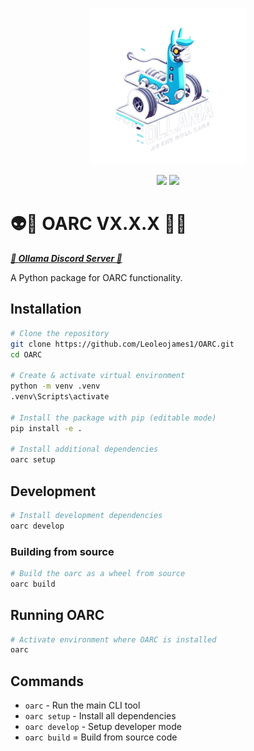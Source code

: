 <p align="center">
  <img src="assets/OARC_LOGO_RMBG.png" alt="OARC LOGO" width="250"/>
</p>
<p align="center">
  <a href="https://ko-fi.com/theborch"><img src="docs/assets/icons/buy me a coffee button.png" height="48"></a>
  <a href="https://discord.gg/mNeQZzBHuW"><img src="docs/assets/icons/Discord button.png" height="48"></a>
</p>

# 👽🧙 OARC VX.X.X 🤬🤖
***[🦙 Ollama Discord Server 🦙](https://discord.gg/ollama)*** 

A Python package for OARC functionality.

## Installation

```bash
# Clone the repository
git clone https://github.com/Leoleojames1/OARC.git
cd OARC

# Create & activate virtual environment
python -m venv .venv
.venv\Scripts\activate

# Install the package with pip (editable mode)
pip install -e .

# Install additional dependencies
oarc setup
```

## Development

```bash
# Install development dependencies
oarc develop
```

### Building from source

```bash
# Build the oarc as a wheel from source
oarc build
```

## Running OARC

```bash
# Activate environment where OARC is installed
oarc
```

## Commands

- `oarc` - Run the main CLI tool
- `oarc setup` - Install all dependencies
- `oarc develop` - Setup developer mode
- `oarc build` = Build from source code
